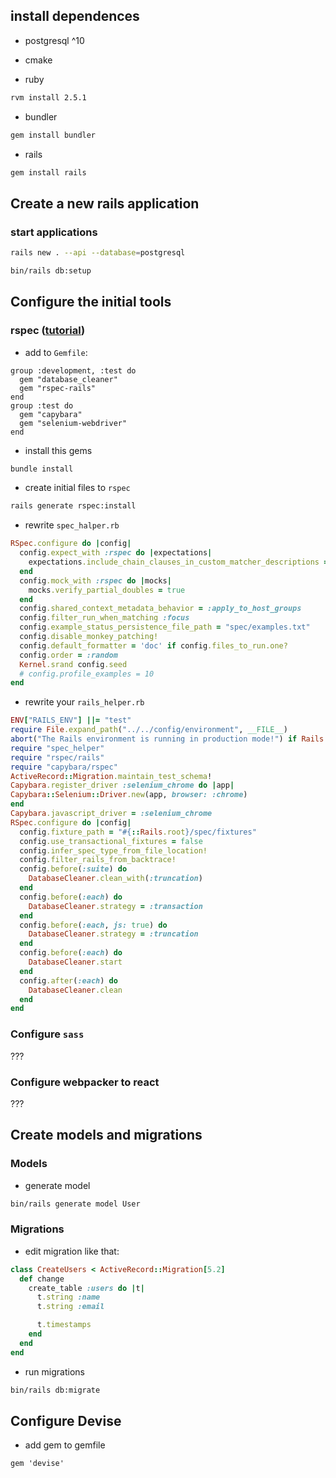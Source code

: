 ## install dependences

- postgresql ^10

- cmake

- ruby

```sh
rvm install 2.5.1
```

- bundler


```sh
gem install bundler
```

- rails

```sh
gem install rails
```

## Create a new rails application

### start applications

```sh
rails new . --api --database=postgresql
```

```sh
bin/rails db:setup
```

## Configure the initial tools

### rspec ([tutorial](https://www.devmynd.com/blog/setting-up-rspec-and-capybara-in-rails-5-for-testing/))

- add to `Gemfile`:

```Gemfile
group :development, :test do
  gem "database_cleaner"
  gem "rspec-rails"
end
group :test do
  gem "capybara"
  gem "selenium-webdriver"
end
```
- install this gems

```sh
bundle install
```

- create initial files to `rspec`

```sh
rails generate rspec:install
```

- rewrite `spec_halper.rb`

```rb
RSpec.configure do |config|
  config.expect_with :rspec do |expectations|
    expectations.include_chain_clauses_in_custom_matcher_descriptions = true
  end
  config.mock_with :rspec do |mocks|
    mocks.verify_partial_doubles = true
  end
  config.shared_context_metadata_behavior = :apply_to_host_groups
  config.filter_run_when_matching :focus
  config.example_status_persistence_file_path = "spec/examples.txt"
  config.disable_monkey_patching!
  config.default_formatter = 'doc' if config.files_to_run.one?
  config.order = :random
  Kernel.srand config.seed
  # config.profile_examples = 10
end
```

- rewrite your `rails_helper.rb`

```rb
ENV["RAILS_ENV"] ||= "test"
require File.expand_path("../../config/environment", __FILE__)
abort("The Rails environment is running in production mode!") if Rails.env.production?
require "spec_helper"
require "rspec/rails"
require "capybara/rspec"
ActiveRecord::Migration.maintain_test_schema!
Capybara.register_driver :selenium_chrome do |app|
Capybara::Selenium::Driver.new(app, browser: :chrome)
end
Capybara.javascript_driver = :selenium_chrome
RSpec.configure do |config|
  config.fixture_path = "#{::Rails.root}/spec/fixtures"
  config.use_transactional_fixtures = false
  config.infer_spec_type_from_file_location!
  config.filter_rails_from_backtrace!
  config.before(:suite) do
    DatabaseCleaner.clean_with(:truncation)
  end
  config.before(:each) do
    DatabaseCleaner.strategy = :transaction
  end
  config.before(:each, js: true) do
    DatabaseCleaner.strategy = :truncation
  end
  config.before(:each) do
    DatabaseCleaner.start
  end
  config.after(:each) do
    DatabaseCleaner.clean
  end
end
```

### Configure `sass`

???

### Configure webpacker to react

???

## Create models and migrations

### Models

- generate model

```sh
bin/rails generate model User
```

### Migrations

- edit migration like that:

```rb
class CreateUsers < ActiveRecord::Migration[5.2]
  def change
    create_table :users do |t|
      t.string :name
      t.string :email

      t.timestamps
    end
  end
end
```

- run migrations

```sh
bin/rails db:migrate
```

## Configure Devise

- add gem to gemfile

```Gemfile
gem 'devise'
```
